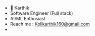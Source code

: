 - 👋 Karthik
- Software Engineer (Full stack)
- AI/ML Enthusiast
- Reach me : Kolikarthik160@gmail.com
- 

<!---
Tetris27/Tetris27 is a ✨ special ✨ repository because its `README.md` (this file) appears on your GitHub profile.
You can click the Preview link to take a look at your changes.
--->
